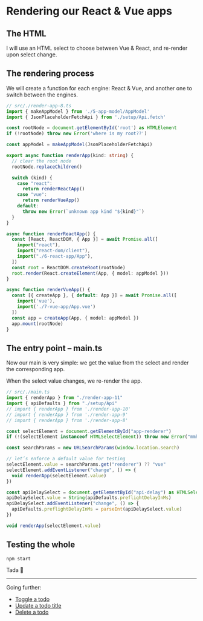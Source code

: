 # Rendering our React & Vue apps

## The HTML

I will use an HTML select to choose between Vue & React, and re-render upon select change.

<!-- include [code:html] ./index.html -->

## The rendering process

We will create a function for each engine: React & Vue, and another one to switch between the engines.

```ts
// src/./render-app-8.ts
import { makeAppModel } from './5-app-model/AppModel'
import { JsonPlaceholderFetchApi } from './setup/Api.fetch'

const rootNode = document.getElementById('root') as HTMLElement
if (!rootNode) throw new Error('where is my root??')

const appModel = makeAppModel(JsonPlaceholderFetchApi)

export async function renderApp(kind: string) {
  // clear the root node
  rootNode.replaceChildren()

  switch (kind) {
    case "react":
      return renderReactApp()
    case "vue":
      return renderVueApp()
    default:
      throw new Error(`unknown app kind "${kind}"`)
  }
}

async function renderReactApp() {
  const [React, ReactDOM, { App }] = await Promise.all([
    import("react"),
    import("react-dom/client"),
    import("./6-react-app/App"),
  ])
  const root = ReactDOM.createRoot(rootNode)
  root.render(React.createElement(App, { model: appModel }))
}

async function renderVueApp() {
  const [{ createApp }, { default: App }] = await Promise.all([
    import('vue'),
    import('./7-vue-app/App.vue')
  ])
  const app = createApp(App, { model: appModel })
  app.mount(rootNode)
}
```

## The entry point – main.ts

Now our main is very simple: we get the value from the select and render the corresponding app.

When the select value changes, we re-render the app.

```ts
// src/./main.ts
import { renderApp } from "./render-app-11"
import { apiDefaults } from "./setup/Api"
// import { renderApp } from './render-app-10'
// import { renderApp } from './render-app-9'
// import { renderApp } from './render-app-8'

const selectElement = document.getElementById("app-renderer")
if (!(selectElement instanceof HTMLSelectElement)) throw new Error("mmh…")

const searchParams = new URLSearchParams(window.location.search)

// let’s enforce a default value for testing
selectElement.value = searchParams.get("renderer") ?? "vue"
selectElement.addEventListener("change", () => {
  void renderApp(selectElement.value)
})

const apiDelaySelect = document.getElementById("api-delay") as HTMLSelectElement
apiDelaySelect.value = String(apiDefaults.preflightDelayInMs)
apiDelaySelect.addEventListener("change", () => {
  apiDefaults.preflightDelayInMs = parseInt(apiDelaySelect.value)
})

void renderApp(selectElement.value)
```

## Testing the whole

```sh
npm start
```

Tada 🎉

---

Going further:
- [Toggle a todo](./9-toggle-a-todo.md)
- [Update a todo title](./10-update-a-todo-title.md)
- [Delete a todo](./11-delete-a-todo.md)
